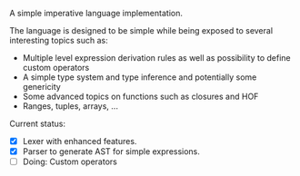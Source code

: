 A simple imperative language implementation.

The language is designed to be simple while being exposed to several interesting topics such as:

- Multiple level expression derivation rules as well as possibility to define custom operators
- A simple type system and type inference and potentially some genericity
- Some advanced topics on functions such as closures and HOF
- Ranges, tuples, arrays, ...

Current status:

- [x] Lexer with enhanced features.
- [x] Parser to generate AST for simple expressions.
- [ ] Doing: Custom operators